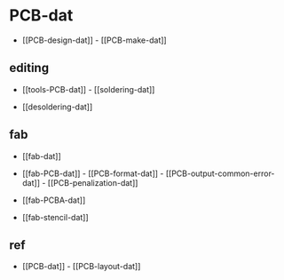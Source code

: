 
# PCB-dat 

- [[PCB-design-dat]] - [[PCB-make-dat]]


## editing 

- [[tools-PCB-dat]] - [[soldering-dat]]

- [[desoldering-dat]]

## fab 

- [[fab-dat]]

- [[fab-PCB-dat]] - [[PCB-format-dat]] - [[PCB-output-common-error-dat]] - [[PCB-penalization-dat]]

- [[fab-PCBA-dat]]

- [[fab-stencil-dat]]



## ref 

- [[PCB-dat]] - [[PCB-layout-dat]]






